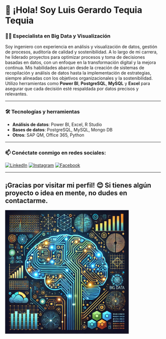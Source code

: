 # 👋 ¡Hola! Soy Luis Gerardo Tequia Tequia

### 👨‍💻 Especialista en Big Data y Visualización

Soy ingeniero con experiencia en análisis y visualización de datos, gestión de procesos, auditoría de calidad y sostenibilidad. A lo largo de mi carrera, he liderado proyectos para optimizar procesos y toma de decisiones basadas en datos, con un enfoque en la transformación digital y la mejora continua. Mis habilidades abarcan desde la creación de sistemas de recopilación y análisis de datos hasta la implementación de estrategias, siempre alineadas con los objetivos organizacionales y la sostenibilidad. Utilizo herramientas como **Power BI**, **PostgreSQL**, **MySQL** y **Excel** para asegurar que cada decisión esté respaldada por datos precisos y relevantes.

---

### 🛠️ Tecnologías y herramientas

- **Análisis de datos**: Power BI, Excel, R Studio
- **Bases de datos**: PostgreSQL, MySQL, Mongo DB
- **Otros**: SAP QM, Office 365, Python

---

### 📫 Conéctate conmigo en redes sociales:

[![LinkedIn](https://img.shields.io/badge/LinkedIn-0A66C2?style=for-the-badge&logo=linkedin&logoColor=white)](https://www.linkedin.com/in/luis-gerardo-tequia-tequia-6aa64114a?trk=contact-info)
[![Instagram](https://img.shields.io/badge/Instagram-E4405F?style=for-the-badge&logo=instagram&logoColor=white)](https://instagram.com/luistequiat?igsh=dWs1N2JuM2Nrbzkz)
[![Facebook](https://img.shields.io/badge/Facebook-1877F2?style=for-the-badge&logo=facebook&logoColor=white)](https://www.facebook.com/tu-perfil-facebook)

---

¡Gracias por visitar mi perfil! 😊 Si tienes algún proyecto o idea en mente, no dudes en contactarme.
------
<img src="https://raw.githubusercontent.com/LuisGerardoTequia/LuisGerardoTequia/main/IA%20%26%20Big%20Data.png" alt="IA & Big Data" width="400" />
